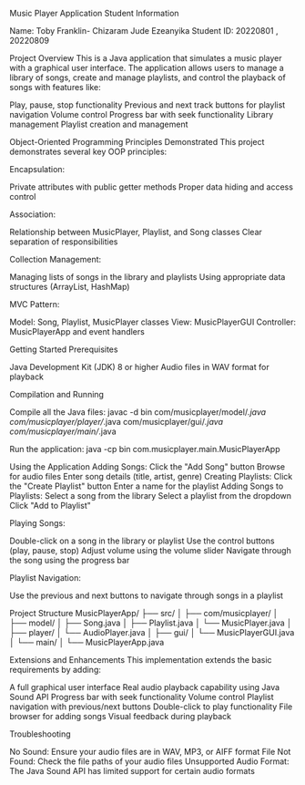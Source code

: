 Music Player Application
Student Information

Name: Toby Franklin- Chizaram Jude Ezeanyika 
Student ID: 20220801 , 20220809

Project Overview
This is a Java application that simulates a music player with a graphical user interface. 
The application allows users to manage a library of songs, create and manage playlists, and control the playback of songs with features like:

Play, pause, stop functionality
Previous and next track buttons for playlist navigation
Volume control
Progress bar with seek functionality
Library management
Playlist creation and management

Object-Oriented Programming Principles Demonstrated
This project demonstrates several key OOP principles:

Encapsulation:

Private attributes with public getter methods
Proper data hiding and access control


Association:

Relationship between MusicPlayer, Playlist, and Song classes
Clear separation of responsibilities


Collection Management:

Managing lists of songs in the library and playlists
Using appropriate data structures (ArrayList, HashMap)


MVC Pattern:

Model: Song, Playlist, MusicPlayer classes
View: MusicPlayerGUI
Controller: MusicPlayerApp and event handlers



Getting Started
Prerequisites

Java Development Kit (JDK) 8 or higher
Audio files in WAV format for playback

Compilation and Running

Compile all the Java files:
javac -d bin com/musicplayer/model/*.java com/musicplayer/player/*.java com/musicplayer/gui/*.java com/musicplayer/main/*.java

Run the application:
java -cp bin com.musicplayer.main.MusicPlayerApp

Using the Application
Adding Songs:
Click the "Add Song" button
Browse for audio files
Enter song details (title, artist, genre)
Creating Playlists:
Click the "Create Playlist" button
Enter a name for the playlist
Adding Songs to Playlists:
Select a song from the library
Select a playlist from the dropdown
Click "Add to Playlist"


Playing Songs:

Double-click on a song in the library or playlist
Use the control buttons (play, pause, stop)
Adjust volume using the volume slider
Navigate through the song using the progress bar


Playlist Navigation:

Use the previous and next buttons to navigate through songs in a playlist

Project Structure
MusicPlayerApp/
├── src/
│   ├── com/musicplayer/
│   ├── model/
│       ├── Song.java
│       ├── Playlist.java
│       └── MusicPlayer.java
│   ├── player/
│       └── AudioPlayer.java
│   ├── gui/
│       └── MusicPlayerGUI.java
│   └── main/
│       └── MusicPlayerApp.java

Extensions and Enhancements
This implementation extends the basic requirements by adding:

A full graphical user interface
Real audio playback capability using Java Sound API
Progress bar with seek functionality
Volume control
Playlist navigation with previous/next buttons
Double-click to play functionality
File browser for adding songs
Visual feedback during playback

Troubleshooting

No Sound: Ensure your audio files are in WAV, MP3, or AIFF format
File Not Found: Check the file paths of your audio files
Unsupported Audio Format: The Java Sound API has limited support for certain audio formats